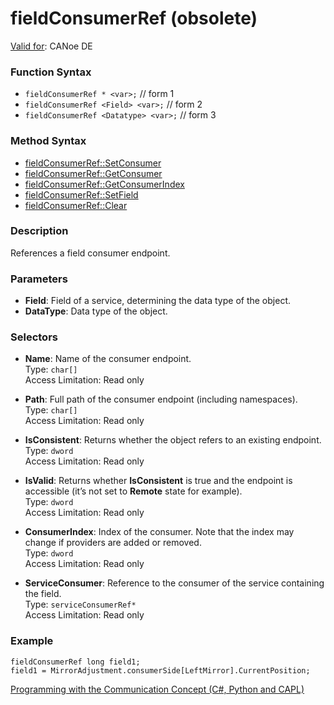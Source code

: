 # fieldConsumerRef (obsolete)

[Valid for](../../../Shared/FeatureAvailability.md): CANoe DE

### Function Syntax

- `fieldConsumerRef * <var>;` // form 1
- `fieldConsumerRef <Field> <var>;` // form 2
- `fieldConsumerRef <Datatype> <var>;` // form 3

### Method Syntax

- [fieldConsumerRef::SetConsumer](../Methods/CAPLfunctionSetConsumer.md)
- [fieldConsumerRef::GetConsumer](../Methods/CAPLfunctionGetConsumer.md)
- [fieldConsumerRef::GetConsumerIndex](../Methods/CAPLfunctionGetConsumerIndex.md)
- [fieldConsumerRef::SetField](../Methods/CAPLfunctionSetField.md)
- [fieldConsumerRef::Clear](../Methods/CAPLfunctionClear.md)

### Description

References a field consumer endpoint.

### Parameters

- **Field**: Field of a service, determining the data type of the object.
- **DataType**: Data type of the object.

### Selectors

- **Name**: Name of the consumer endpoint.  
  Type: `char[]`  
  Access Limitation: Read only

- **Path**: Full path of the consumer endpoint (including namespaces).  
  Type: `char[]`  
  Access Limitation: Read only

- **IsConsistent**: Returns whether the object refers to an existing endpoint.  
  Type: `dword`  
  Access Limitation: Read only

- **IsValid**: Returns whether **IsConsistent** is true and the endpoint is accessible (it’s not set to **Remote** state for example).  
  Type: `dword`  
  Access Limitation: Read only

- **ConsumerIndex**: Index of the consumer. Note that the index may change if providers are added or removed.  
  Type: `dword`  
  Access Limitation: Read only

- **ServiceConsumer**: Reference to the consumer of the service containing the field.  
  Type: `serviceConsumerRef*`  
  Access Limitation: Read only

### Example

```plaintext
fieldConsumerRef long field1;
field1 = MirrorAdjustment.consumerSide[LeftMirror].CurrentPosition;
```

[Programming with the Communication Concept (C#, Python and CAPL)](../../../CANoeCANalyzer/CommunicationConcept/Programming/CCP.md)
